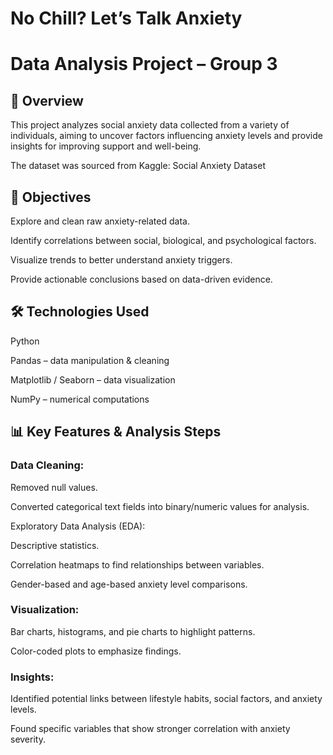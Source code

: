 # No Chill? Let’s Talk Anxiety

# Data Analysis Project – Group 3

## 📌 Overview

This project analyzes social anxiety data collected from a variety of individuals, aiming to uncover factors influencing anxiety levels and provide insights for improving support and well-being.

The dataset was sourced from Kaggle:
Social Anxiety Dataset

## 🎯 Objectives

Explore and clean raw anxiety-related data.

Identify correlations between social, biological, and psychological factors.

Visualize trends to better understand anxiety triggers.

Provide actionable conclusions based on data-driven evidence.

## 🛠️ Technologies Used

Python

Pandas – data manipulation & cleaning

Matplotlib / Seaborn – data visualization

NumPy – numerical computations

## 📊 Key Features & Analysis Steps

### Data Cleaning:

Removed null values.

Converted categorical text fields into binary/numeric values for analysis.

Exploratory Data Analysis (EDA):

Descriptive statistics.

Correlation heatmaps to find relationships between variables.

Gender-based and age-based anxiety level comparisons.

### Visualization:

Bar charts, histograms, and pie charts to highlight patterns.

Color-coded plots to emphasize findings.

### Insights:

Identified potential links between lifestyle habits, social factors, and anxiety levels.

Found specific variables that show stronger correlation with anxiety severity.
